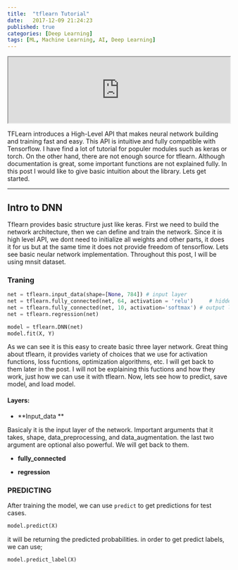 ```yaml
---
title:  "tflearn Tutorial"
date:   2017-12-09 21:24:23
published: true 
categories: [Deep Learning]
tags: [ML, Machine Learning, AI, Deep Learning]
---
```




<iframe src="http://cs.stanford.edu/people/karpathy/convnetjs/demo/classify2d.html" width=100% heighy=500px></iframe>





TFLearn introduces a High-Level API that makes neural network building and training fast and easy. This API is intuitive and fully compatible with Tensorflow. I have find a lot of tutorial for populer modules such as keras or torch. On the other hand, there are not enough source for tflearn. Although documentation is great, some important functions are not explained fully. In this post I would like to give basic intuition about the library. Lets get started. 

****

## Intro to DNN

Tflearn provides basic structure just like keras. First we need to build the network architecture, then we can define and train the network. Since it is high level API, we dont need to initialize all weights and other parts, it does it for us but at the same time it does not provide freedom of tensorflow. Lets see basic neular network implementation. Throughout this post, I will be using mnsit dataset. 

### Traning 

``` python
net = tflearn.input_data(shape=[None, 784]) # input layer
net = tflearn.fully_connected(net, 64, activation = 'relu')		# hidden layer with relu activation 
net = tflearn.fully_connected(net, 10, activation='softmax') # output layer (softmax)
net = tflearn.regression(net)

model = tflearn.DNN(net)
model.fit(X, Y)
```

As we can see it is this easy to create basic three layer network. Great thing about tflearn, it provides variety of choices that we use for activation functions, loss fucntions, optimization algorithms, etc. I will get back to them later in the post.  I will not be explaining this fuctions and how they work, just how we can use it with tflearn. Now, lets see how to predict, save model, and load model. 

#### Layers:

* **Input_data **

Basicaly it is the input layer of the network. Important arguments that it takes, shape, data_preprocessing, and data_augmentation. the last two argument are optional also powerful.  We will get back to them. 

* **fully_connected**



* **regression** 



### PREDICTING  

After training the model, we can use `predict` to get predictions for test cases. 

```python
model.predict(X)
```

it will be returning the predicted probabilities. in order to get predict labels, we can use; 

```python
model.predict_label(X)
```





